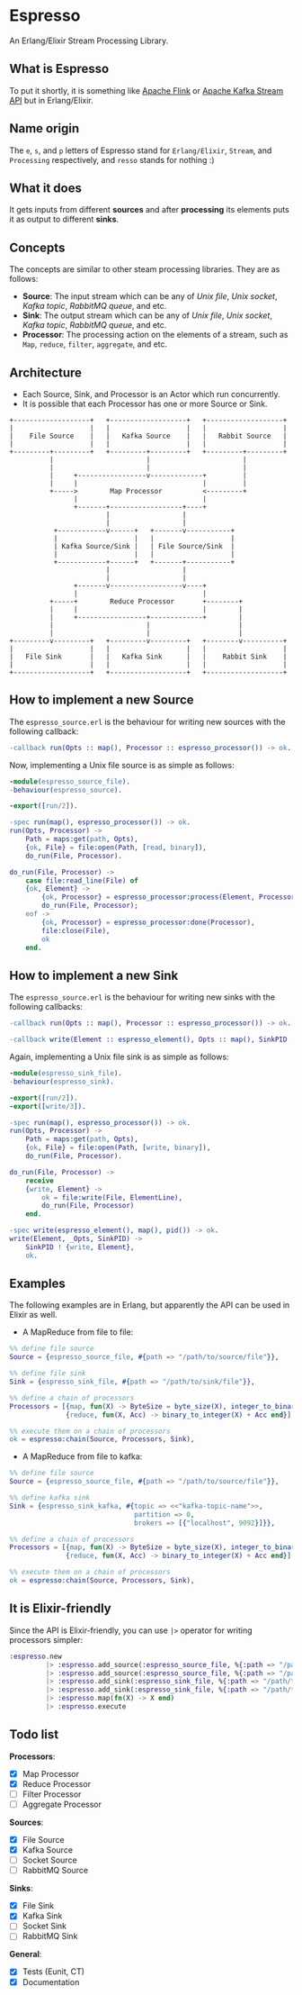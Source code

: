 Espresso
=====

An Erlang/Elixir Stream Processing Library.

What is Espresso
-----

To put it shortly, it is something like [Apache Flink](https://flink.apache.org) or
[Apache Kafka Stream API](https://kafka.apache.org/documentation/streams) but in Erlang/Elixir.

Name origin
-----
The `e`, `s`, and `p` letters of Espresso stand for `Erlang/Elixir`, `Stream`, and `Processing` respectively, and `resso` stands for nothing :)

What it does
-----

It gets inputs from different **sources** and after **processing** its elements puts it as output to different **sinks**.

Concepts
-----

The concepts are similar to other steam processing libraries. They are as follows:

- **Source**: The input stream which can be any of *Unix file*, *Unix socket*, *Kafka topic*, *RabbitMQ queue*, and etc.
- **Sink**: The output stream which can be any of *Unix file*, *Unix socket*, *Kafka topic*, *RabbitMQ queue*, and etc.
- **Processor**: The processing action on the elements of a stream, such as `Map`, `reduce`, `filter`, `aggregate`, and etc.

Architecture
-----

- Each Source, Sink, and Processor is an Actor which run concurrently.
- It is possible that each Processor has one or more Source or Sink.


```
+-------------------+   +-------------------+   +-------------------+
|                   |   |                   |   |                   |
|    File Source    |   |   Kafka Source    |   |   Rabbit Source   |
|                   |   |                   |   |                   |
+---------+---------+   +---------+---------+   +---------+---------+
          |                       |                       |
          |                       |                       |
          |     +-----------------v-------------+         |
          |     |                               |         |
          +----->        Map Processor          <---------+
                |                               |
                +-------+------------------+----+
                        |                  |
                        |                  |
           +------------v------+   +-------v-----------+
           |                   |   |                   |
           | Kafka Source/Sink |   | File Source/Sink  |
           |                   |   |                   |
           +------------+------+   +-------+-----------+
                        |                  |
                        |                  |
                +-------v------------------v----+
                |                               |
          +-----+        Reduce Processor       +--------+
          |     |                               |        |
          |     +-----------------+-------------+        |
          |                       |                      |
          |                       |                      |
+---------v---------+   +---------v---------+   +--------v----------+
|                   |   |                   |   |                   |
|   File Sink       |   |   Kafka Sink      |   |    Rabbit Sink    |
|                   |   |                   |   |                   |
+-------------------+   +-------------------+   +-------------------+

```

How to implement a new Source
-----

The `espresso_source.erl` is the behaviour for writing new sources with the following callback:

```erlang
-callback run(Opts :: map(), Processor :: espresso_processor()) -> ok.
```

Now, implementing a Unix file source is as simple as follows:

```erlang
-module(espresso_source_file).
-behaviour(espresso_source).

-export([run/2]).

-spec run(map(), espresso_processor()) -> ok.
run(Opts, Processor) ->
    Path = maps:get(path, Opts),
    {ok, File} = file:open(Path, [read, binary]),
    do_run(File, Processor).

do_run(File, Processor) ->
    case file:read_line(File) of
	{ok, Element} ->
	    {ok, Processor} = espresso_processor:process(Element, Processor),
	    do_run(File, Processor);
	eof ->
	    {ok, Processor} = espresso_processor:done(Processor),
	    file:close(File),
	    ok
    end.
```

How to implement a new Sink
-----

The `espresso_source.erl` is the behaviour for writing new sinks with the following callbacks:

```erlang
-callback run(Opts :: map(), Processor :: espresso_processor()) -> ok.

-callback write(Element :: espresso_element(), Opts :: map(), SinkPID :: pid()) -> ok.
```

Again, implementing a Unix file sink is as simple as follows:

```erlang
-module(espresso_sink_file).
-behaviour(espresso_sink).

-export([run/2]).
-export([write/3]).

-spec run(map(), espresso_processor()) -> ok.
run(Opts, Processor) ->
    Path = maps:get(path, Opts),
    {ok, File} = file:open(Path, [write, binary]),
    do_run(File, Processor).

do_run(File, Processor) ->
    receive
	{write, Element} ->
	    ok = file:write(File, ElementLine),
	    do_run(File, Processor)
    end.

-spec write(espresso_element(), map(), pid()) -> ok.
write(Element, _Opts, SinkPID) ->
    SinkPID ! {write, Element},
    ok.
```

Examples
-----

The following examples are in Erlang, but apparently the API can be used in Elixir as well.

- A MapReduce from file to file:

```erlang
%% define file source
Source = {espresso_source_file, #{path => "/path/to/source/file"}},

%% define file sink
Sink = {espresso_sink_file, #{path => "/path/to/sink/file"}},

%% define a chain of processors
Processors = [{map, fun(X) -> ByteSize = byte_size(X), integer_to_binary(ByteSize) end},
              {reduce, fun(X, Acc) -> binary_to_integer(X) + Acc end}],

%% execute them on a chain of processors
ok = espresso:chain(Source, Processors, Sink),
```

- A MapReduce from file to kafka:

```erlang
%% define file source
Source = {espresso_source_file, #{path => "/path/to/source/file"}},

%% define kafka sink
Sink = {espresso_sink_kafka, #{topic => <<"kafka-topic-name">>,
                               partition => 0,
                               brokers => [{"localhost", 9092}]}},

%% define a chain of processors
Processors = [{map, fun(X) -> ByteSize = byte_size(X), integer_to_binary(ByteSize) end},
              {reduce, fun(X, Acc) -> binary_to_integer(X) + Acc end}],

%% execute them on a chain of processors
ok = espresso:chain(Source, Processors, Sink),
```

It is Elixir-friendly
-----

Since the API is Elixir-friendly, you can use `|>` operator for writing processors simpler:

```elixir
:espresso.new
         |> :espresso.add_source(:espresso_source_file, %{:path => "/path/to/source1"})
         |> :espresso.add_source(:espresso_source_file, %{:path => "/path/to/source2"})
         |> :espresso.add_sink(:espresso_sink_file, %{:path => "/path/to/sink1"})
         |> :espresso.add_sink(:espresso_sink_file, %{:path => "/path/to/sink2"})
         |> :espresso.map(fn(X) -> X end)
         |> :espresso.execute
```

Todo list
-----

**Processors**:

- [x] Map Processor
- [x] Reduce Processor
- [ ] Filter Processor
- [ ] Aggregate Processor

**Sources**:

- [x] File Source
- [x] Kafka Source
- [ ] Socket Source
- [ ] RabbitMQ Source

**Sinks**:

- [x] File Sink
- [x] Kafka Sink
- [ ] Socket Sink
- [ ] RabbitMQ Sink

**General**:

- [x] Tests (Eunit, CT)
- [x] Documentation
